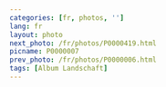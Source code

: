 ```yaml
---
categories: [fr, photos, '']
lang: fr
layout: photo
next_photo: /fr/photos/P0000419.html
picname: P0000007
prev_photo: /fr/photos/P0000006.html
tags: [Album Landschaft]
---
```

